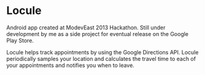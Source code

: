 Locule
======

Android app created at ModevEast 2013 Hackathon. Still under development by me as a side project for eventual release on
the Google Play Store. 

Locule helps track appointments by using the Google Directions API. Locule periodically samples your location and calculates
the travel time to each of your appointments and notifies you when to leave. 
